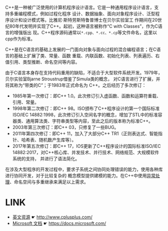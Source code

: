 C++是一种被广泛使用的计算机程序设计语言。它是一种通用程序设计语言，支持多重编程模式，例如过程化程序
设计、数据抽象、面向对象程序设计、泛型程序设计和设计模式等。比雅尼·斯特劳斯特鲁普博士在贝尔实验室工
作期间在20世纪80年代发明并实现了C++。起初，这种语言被称作“C with Classes”，作为C语言的增强版出
现。C++程序源码通常以`*.cpp、*.cc、*.cp`等文件命名，这里以cpp作为标准。

C++是在C语言的基础上发展的一门面向对象与面向过程的混合编程语言；在C语言的基础上扩展了类、常量、函数
重载、内联函数、初始化列表、列表遍历、右值引用、类型推断、命名空间等内容。

由于C语言本身存在支持代码重用的缺陷，不适合于大型软件系统开发。1979年，贝尔实验室Bjarne 
Stroustrup借鉴了Simula类的概念， 对C语言进行了扩展，并将其称为“带类的C”；于1983年正式命名为
C++。之后经历了多次修订：

* 1985年第一次修订：即C++ 1.0。此次修订引入虚函数、函数和运算符重载、引用、常量。
* 1998年第二次修订：即C++ 98。ISO颁布了C++程序设计的第一个国际标准ISO/IEC 14882:1998，此次修订引入空间名字的概念，增加了STL中的标准容器类、通用算法类、字符串类型等内容，至此之后的版本称为标准C++。
* 2003年第三次修订：即C++ 03，只修复了一些BUG。
* 2011年第四次修订：即C++ 11，加入了大部分C++ TR1（正则表达式、智能指针、哈希表、随机数产生库等）。
* 2017年第五次修订：即C++ 17，IOS更新了C++程序设计的国际标准ISO/IEC 14882:2017，对C++核心库、并发技术、并行技术、网络规范、大规模软件系统的支持，
并进行了语法简化。

在涉及大型程序的开发过程中，要求子系统之间协同处理错误的能力，使用各种库进行协同开发，对于比较复杂的
概念模型提供建模的能力。在C++中使用[异常处理](docs/cpp/exception_handling.md)、命名空间与多重继承来满足以上需求。


LINK
====

* [英文资源](http://www.cplusplus.com/) ☛ <http://www.cplusplus.com/>
* [Microsoft 文档](https://docs.microsoft.com/) ☛ <https://docs.microsoft.com/>
